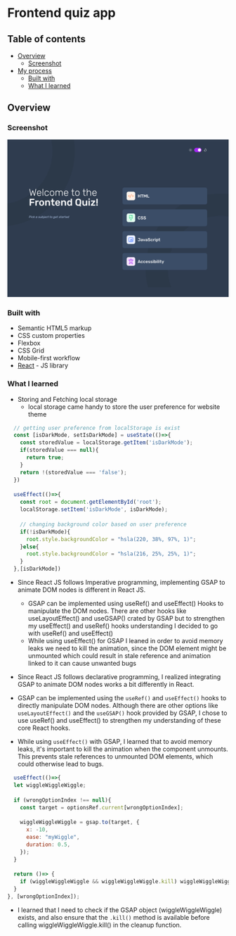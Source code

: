 # Frontend quiz app 

## Table of contents

- [Overview](#overview)
    - [Screenshot](#screenshot)
- [My process](#my-process)
    - [Built with](#built-with)
    - [What I learned](#what-i-learned)


## Overview

### Screenshot

![Desktop View](./screenshots/frontend-quiz-app-desktop.png)

### Built with

- Semantic HTML5 markup
- CSS custom properties
- Flexbox
- CSS Grid
- Mobile-first workflow
- [React](https://reactjs.org/) - JS library

### What I learned

- Storing and Fetching local storage
  - local storage came handy to store the user preference for website theme
```jsx
  // getting user preference from localStorage is exist
  const [isDarkMode, setIsDarkMode] = useState(()=>{
    const storedValue = localStorage.getItem('isDarkMode');
    if(storedValue === null){
      return true;
    }
    return !(storedValue === 'false');
  })

  useEffect(()=>{
    const root = document.getElementById('root');
    localStorage.setItem('isDarkMode', isDarkMode);

    // changing background color based on user preference
    if(!isDarkMode){
      root.style.backgroundColor = "hsla(220, 38%, 97%, 1)";
    }else{
      root.style.backgroundColor = "hsla(216, 25%, 25%, 1)";
    }
  },[isDarkMode])
```

- Since React JS follows Imperative programming, implementing GSAP to animate DOM nodes is different in React JS.
  - GSAP can be implemented using useRef() and useEffect() Hooks to manipulate the DOM nodes. There are other hooks like
    useLayoutEffect() and useGSAP() crated by GSAP but to strengthen my useEffect() and useRef() hooks understanding I 
    decided to go with useRef() and useEffect()
  - While using useEffect() for GSAP I leaned in order to avoid memory leaks we need to kill the animation, since the DOM
    element might be unmounted which could result in stale reference and animation linked to it can cause unwanted bugs
  
- Since React JS follows declarative programming, I realized integrating GSAP to animate DOM nodes works a bit differently
  in React.
- GSAP can be implemented using the `useRef()` and `useEffect()` hooks to directly manipulate DOM nodes. Although there are 
  other options like `useLayoutEffect()` and the `useGSAP()` hook provided by GSAP, I chose to use useRef() and useEffect() 
  to strengthen my understanding of these core React hooks.
- While using `useEffect()` with GSAP, I learned that to avoid memory leaks,
  it's important to kill the animation when the component unmounts.
  This prevents stale references to unmounted DOM elements, which could otherwise lead to bugs.
```jsx
  useEffect(()=>{
  let wiggleWiggleWiggle;

  if (wrongOptionIndex !== null){
    const target = optionsRef.current[wrongOptionIndex];

    wiggleWiggleWiggle = gsap.to(target, {
      x: -10,
      ease: "myWiggle",
      duration: 0.5,
    });
  }

  return ()=> {
    if (wiggleWiggleWiggle && wiggleWiggleWiggle.kill) wiggleWiggleWiggle.kill();
  }
}, [wrongOptionIndex]);
```
  - I learned that I need to check if the GSAP object (wiggleWiggleWiggle) exists, and also ensure that the `.kill()`
    method is available before calling wiggleWiggleWiggle.kill() in the cleanup function.